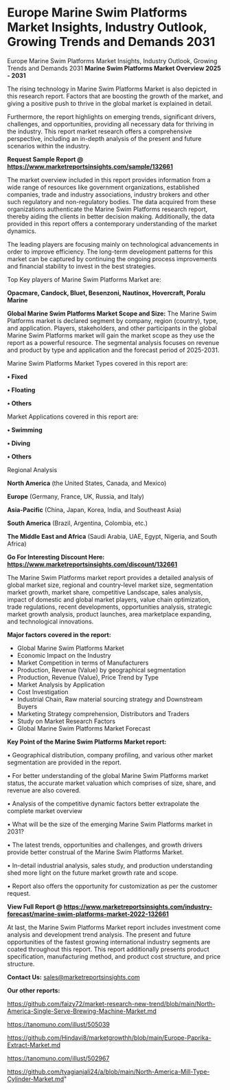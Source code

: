 # Europe Marine Swim Platforms Market Insights, Industry Outlook, Growing Trends and Demands 2031
Europe Marine Swim Platforms Market Insights, Industry Outlook, Growing Trends and Demands 2031
<Strong> Marine Swim Platforms Market Overview 2025 - 2031</strong>

The rising technology in Marine Swim Platforms Market is also depicted in this research report. Factors that are boosting the growth of the market, and giving a positive push to thrive in the global market is explained in detail.

Furthermore, the report highlights on emerging trends, significant drivers, challenges, and opportunities, providing all necessary data for thriving in the industry. This report market research offers a comprehensive perspective, including an in-depth analysis of the present and future scenarios within the industry.

<strong>Request Sample Report @ <a href=https://www.marketreportsinsights.com/sample/132661>https://www.marketreportsinsights.com/sample/132661</a></strong>

The market overview included in this report provides information from a wide range of resources like government organizations, established companies, trade and industry associations, industry brokers and other such regulatory and non-regulatory bodies. The data acquired from these organizations authenticate the Marine Swim Platforms research report, thereby aiding the clients in better decision making. Additionally, the data provided in this report offers a contemporary understanding of the market dynamics.

The leading players are focusing mainly on technological advancements in order to improve efficiency. The long-term development patterns for this market can be captured by continuing the ongoing process improvements and financial stability to invest in the best strategies.

Top Key players of Marine Swim Platforms Market are:

<strong>Opacmare, Candock, Bluet, Besenzoni, Nautinox, Hovercraft, Poralu Marine</strong>

<strong><b>Global Marine Swim Platforms Market Scope and Size:</b></strong>
The Marine Swim Platforms market is declared segment by company, region (country), type, and application. Players, stakeholders, and other participants in the global Marine Swim Platforms market will gain the market scope as they use the report as a powerful resource. The segmental analysis focuses on revenue and product by type and application and the forecast period of 2025-2031.

Marine Swim Platforms Market Types covered in this report are:

<strong>• Fixed

• Floating

• Others</strong>

Market Applications covered in this report are:

<strong>• Swimming

• Diving

• Others</strong> 

Regional Analysis

<strong>North America</strong> (the United States, Canada, and Mexico)

<strong>Europe</strong> (Germany, France, UK, Russia, and Italy)

<strong>Asia-Pacific</strong> (China, Japan, Korea, India, and Southeast Asia)

<strong>South America</strong> (Brazil, Argentina, Colombia, etc.)

<strong>The Middle East and Africa</strong> (Saudi Arabia, UAE, Egypt, Nigeria, and South Africa)

<strong>Go For Interesting Discount Here: <a href=https://www.marketreportsinsights.com/discount/132661>https://www.marketreportsinsights.com/discount/132661</a></strong>

The Marine Swim Platforms market report provides a detailed analysis of global market size, regional and country-level market size, segmentation market growth, market share, competitive Landscape, sales analysis, impact of domestic and global market players, value chain optimization, trade regulations, recent developments, opportunities analysis, strategic market growth analysis, product launches, area marketplace expanding, and technological innovations.

<strong><b>Major factors covered in the report:</b></strong>
<ul>
  <li>Global Marine Swim Platforms Market </li>
  <li>Economic Impact on the Industry</li>
  <li>Market Competition in terms of Manufacturers</li>
  <li>Production, Revenue (Value) by geographical segmentation</li>
  <li>Production, Revenue (Value), Price Trend by Type</li>
  <li>Market Analysis by Application</li>
  <li>Cost Investigation</li>
  <li>Industrial Chain, Raw material sourcing strategy and Downstream Buyers</li>
  <li>Marketing Strategy comprehension, Distributors and Traders</li>
  <li>Study on Market Research Factors</li>
  <li>Global Marine Swim Platforms Market Forecast</li>
</ul>

<strong><b>Key Point of the Marine Swim Platforms Market report:</b></strong>

• Geographical distribution, company profiling, and various other market segmentation are provided in the report.

• For better understanding of the global Marine Swim Platforms market status, the accurate market valuation which comprises of size, share, and revenue are also covered.

• Analysis of the competitive dynamic factors better extrapolate the complete market overview

• What will be the size of the emerging Marine Swim Platforms market in 2031?

• The latest trends, opportunities and challenges, and growth drivers provide better construal of the Marine Swim Platforms Market.

• In-detail industrial analysis, sales study, and production understanding shed more light on the future market growth rate and scope.

• Report also offers the opportunity for customization as per the customer request.

<strong><b>View Full Report @ <a href=https://www.marketreportsinsights.com/industry-forecast/marine-swim-platforms-market-2022-132661>https://www.marketreportsinsights.com/industry-forecast/marine-swim-platforms-market-2022-132661</a></b></strong>


At last, the Marine Swim Platforms Market report includes investment come analysis and development trend analysis. The present and future opportunities of the fastest growing international industry segments are coated throughout this report. This report additionally presents product specification, manufacturing method, and product cost structure, and price structure.

<strong>Contact Us:</strong>
sales@marketreportsinsights.com

<strong>Our other reports:</strong>

<a href=https://github.com/faizy72/market-research-new-trend/blob/main/North-America-Single-Serve-Brewing-Machine-Market.md>https://github.com/faizy72/market-research-new-trend/blob/main/North-America-Single-Serve-Brewing-Machine-Market.md</a>

<a href=https://tanomuno.com/illust/505039>https://tanomuno.com/illust/505039</a>

<a href=https://github.com/Hindavi8/marketgrowthh/blob/main/Europe-Paprika-Extract-Market.md>https://github.com/Hindavi8/marketgrowthh/blob/main/Europe-Paprika-Extract-Market.md</a>

<a href=https://tanomuno.com/illust/502967>https://tanomuno.com/illust/502967</a>

<a href=https://github.com/tyagianjali24/a/blob/main/North-America-Mill-Type-Cylinder-Market.md>https://github.com/tyagianjali24/a/blob/main/North-America-Mill-Type-Cylinder-Market.md</a>"
